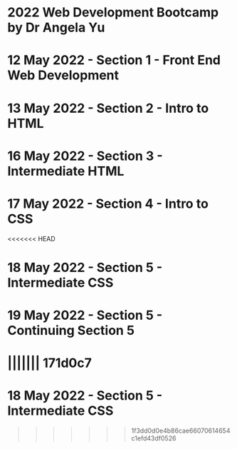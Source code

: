# 2022 Web Development Bootcamp by Dr Angela Yu
# 12 May 2022 - Section 1 - Front End Web Development
# 13 May 2022 - Section 2 - Intro to HTML
# 16 May 2022 - Section 3 - Intermediate HTML
# 17 May 2022 - Section 4 - Intro to CSS
<<<<<<< HEAD
# 18 May 2022 - Section 5 - Intermediate CSS
# 19 May 2022 - Section 5 - Continuing Section 5
||||||| 171d0c7
=======
# 18 May 2022 - Section 5 - Intermediate CSS
>>>>>>> 1f3dd0d0e4b86cae66070614654c1efd43df0526



